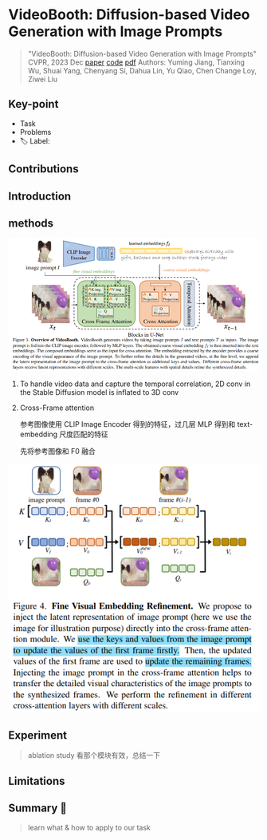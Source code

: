 # VideoBooth: Diffusion-based Video Generation with Image Prompts

> "VideoBooth: Diffusion-based Video Generation with Image Prompts" CVPR, 2023 Dec
> [paper](http://arxiv.org/abs/2312.00777v1) [code]() 
> [pdf](./2023_12_CVPR_VideoBooth--Diffusion-based-Video-Generation-with-Image-Prompts.pdf)
> Authors: Yuming Jiang, Tianxing Wu, Shuai Yang, Chenyang Si, Dahua Lin, Yu Qiao, Chen Change Loy, Ziwei Liu

## Key-point

- Task
- Problems
- :label: Label:

## Contributions

## Introduction



## methods

![image-20231225125348506](./docs/2023_12_CVPR_VideoBooth--Diffusion-based-Video-Generation-with-Image-Prompts_Note/VideoBooth_framework.png)

1. To handle video data and capture the temporal correlation, 2D conv in the Stable Diffusion model is inflated to 3D conv

2. Cross-Frame attention

   参考图像使用 CLIP Image Encoder 得到的特征，过几层 MLP 得到和 text-embedding 尺度匹配的特征

   先将参考图像和 F0 融合

![image-20231225130049149](./docs/2023_12_CVPR_VideoBooth--Diffusion-based-Video-Generation-with-Image-Prompts_Note/VideoBooth_crossframe_attn.png)



## Experiment

> ablation study 看那个模块有效，总结一下

## Limitations

## Summary :star2:

> learn what & how to apply to our task

